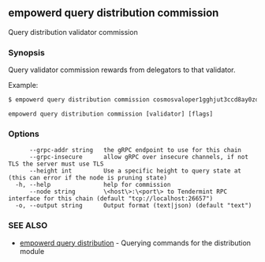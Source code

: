 ## empowerd query distribution commission

Query distribution validator commission

### Synopsis

Query validator commission rewards from delegators to that validator.

Example:
```bash
$ empowerd query distribution commission cosmosvaloper1gghjut3ccd8ay0zduzj64hwre2fxs9ldmqhffj
```

```
empowerd query distribution commission [validator] [flags]
```

### Options

```
      --grpc-addr string   the gRPC endpoint to use for this chain
      --grpc-insecure      allow gRPC over insecure channels, if not TLS the server must use TLS
      --height int         Use a specific height to query state at (this can error if the node is pruning state)
  -h, --help               help for commission
      --node string        \<host\>:\<port\> to Tendermint RPC interface for this chain (default "tcp://localhost:26657")
  -o, --output string      Output format (text|json) (default "text")
```

### SEE ALSO

* [empowerd query distribution](empowerd_query_distribution.md)	 - Querying commands for the distribution module

